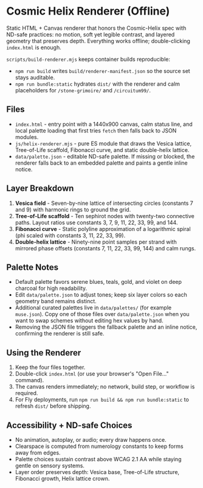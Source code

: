 # Cosmic Helix Renderer (Offline)

Static HTML + Canvas renderer that honors the Cosmic-Helix spec with ND-safe practices: no motion, soft yet legible contrast, and layered geometry that preserves depth. Everything works offline; double-clicking `index.html` is enough.

`scripts/build-renderer.mjs` keeps container builds reproducible:
- `npm run build` writes `build/renderer-manifest.json` so the source set stays auditable.
- `npm run bundle:static` hydrates `dist/` with the renderer and calm placeholders for `/stone-grimoire/` and `/circuitum99/`.

## Files
- `index.html` - entry point with a 1440x900 canvas, calm status line, and local palette loading that first tries `fetch` then falls back to JSON modules.
- `js/helix-renderer.mjs` - pure ES module that draws the Vesica lattice, Tree-of-Life scaffold, Fibonacci curve, and static double-helix lattice.
- `data/palette.json` - editable ND-safe palette. If missing or blocked, the renderer falls back to an embedded palette and paints a gentle inline notice.

## Layer Breakdown
1. **Vesica field** - Seven-by-nine lattice of intersecting circles (constants 7 and 9) with harmonic rings to ground the grid.
2. **Tree-of-Life scaffold** - Ten sephirot nodes with twenty-two connective paths. Layout ratios use constants 3, 7, 9, 11, 22, 33, 99, and 144.
3. **Fibonacci curve** - Static polyline approximation of a logarithmic spiral (phi scaled with constants 3, 11, 22, 33, 99).
4. **Double-helix lattice** - Ninety-nine point samples per strand with mirrored phase offsets (constants 7, 11, 22, 33, 99, 144) and calm rungs.

## Palette Notes
- Default palette favors serene blues, teals, gold, and violet on deep charcoal for high readability.
- Edit `data/palette.json` to adjust tones; keep six layer colors so each geometry band remains distinct.
- Additional curated palettes live in `data/palettes/` (for example `muse.json`). Copy one of those files over `data/palette.json` when you want to swap schemes without editing hex values by hand.
- Removing the JSON file triggers the fallback palette and an inline notice, confirming the renderer is still safe.

## Using the Renderer
1. Keep the four files together.
2. Double-click `index.html` (or use your browser's "Open File..." command).
3. The canvas renders immediately; no network, build step, or workflow is required.
4. For Fly deployments, run `npm run build && npm run bundle:static` to refresh `dist/` before shipping.

## Accessibility + ND-safe Choices
- No animation, autoplay, or audio; every draw happens once.
- Clearspace is computed from numerology constants to keep forms away from edges.
- Palette choices sustain contrast above WCAG 2.1 AA while staying gentle on sensory systems.
- Layer order preserves depth: Vesica base, Tree-of-Life structure, Fibonacci growth, Helix lattice crown.
